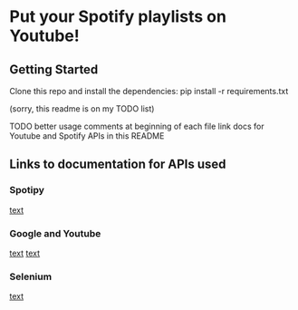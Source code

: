# Put your Spotify playlists on Youtube!

## Getting Started
Clone this repo and install the dependencies:
    pip install -r requirements.txt


(sorry, this readme is on my TODO list)

TODO better usage comments at beginning of each file
link docs for Youtube and Spotify APIs in this README

## Links to documentation for APIs used
### Spotipy
[text](https://spotipy.readthedocs.io/en/2.25.1/#)
### Google and Youtube
[text](https://developers.google.com/youtube/v3/docs)
[text](https://github.com/youtube/api-samples/blob/master/python/README.md)
### Selenium
[text](https://selenium-python.readthedocs.io/)